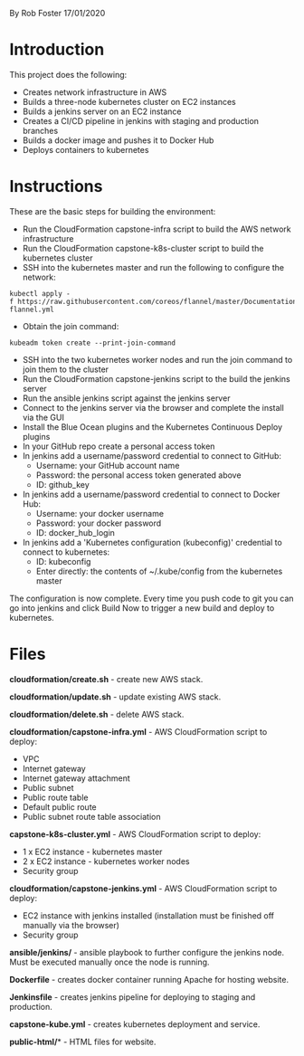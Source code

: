 By Rob Foster 17/01/2020

# Introduction
This project does the following:
- Creates network infrastructure in AWS
- Builds a three-node kubernetes cluster on EC2 instances
- Builds a jenkins server on an EC2 instance
- Creates a CI/CD pipeline in jenkins with staging and production branches
- Builds a docker image and pushes it to Docker Hub
- Deploys containers to kubernetes

# Instructions
These are the basic steps for building the environment:
- Run the CloudFormation capstone-infra script to build the AWS network infrastructure
- Run the CloudFormation capstone-k8s-cluster script to build the kubernetes cluster
- SSH into the kubernetes master and run the following to configure the network:
```
kubectl apply -f https://raw.githubusercontent.com/coreos/flannel/master/Documentation/kube-flannel.yml
```
- Obtain the join command:
```
kubeadm token create --print-join-command
```
- SSH into the two kubernetes worker nodes and run the join command to join them to the cluster
- Run the CloudFormation capstone-jenkins script to the build the jenkins server
- Run the ansible jenkins script against the jenkins server
- Connect to the jenkins server via the browser and complete the install via the GUI
- Install the Blue Ocean plugins and the Kubernetes Continuous Deploy plugins
- In your GitHub repo create a personal access token
- In jenkins add a username/password credential to connect to GitHub:
  - Username: your GitHub account name  
  - Password: the personal access token generated above
  - ID: github_key
- In jenkins add a username/password credential to connect to Docker Hub:
  - Username: your docker username
  - Password: your docker password
  - ID: docker_hub_login
- In jenkins add a 'Kubernetes configuration (kubeconfig)' credential to connect to kubernetes:
  - ID: kubeconfig
  - Enter directly: the contents of ~/.kube/config from the kubernetes master

The configuration is now complete. Every time you push code to git you can go into jenkins and click Build Now to trigger a new build and deploy to kubernetes.

# Files

**cloudformation/create.sh** - create new AWS stack.

**cloudformation/update.sh** - update existing AWS stack.

**cloudformation/delete.sh** - delete AWS stack.

**cloudformation/capstone-infra.yml** - AWS CloudFormation script to deploy:
- VPC
- Internet gateway
- Internet gateway attachment
- Public subnet
- Public route table
- Default public route
- Public subnet route table association

**capstone-k8s-cluster.yml** - AWS CloudFormation script to deploy:
- 1 x EC2 instance - kubernetes master
- 2 x EC2 instance - kubernetes worker nodes
- Security group

**cloudformation/capstone-jenkins.yml** - AWS CloudFormation script to deploy:
- EC2 instance with jenkins installed (installation must be finished off manually via the browser)
- Security group

**ansible/jenkins/** - ansible playbook to further configure the jenkins node. Must be executed manually once the node is running.

**Dockerfile** - creates docker container running Apache for hosting website.

**Jenkinsfile** - creates jenkins pipeline for deploying to staging and production.

**capstone-kube.yml** - creates kubernetes deployment and service.

**public-html/*** - HTML files for website.

